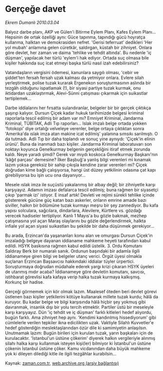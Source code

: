 # Gerçeğe davet

*Ekrem Dumanlı 2010.03.04*

<tr><td class="metin" colspan="2" style="padding-top: 20px; padding-left: 5px; ">Balyoz darbe planı, AKP ve Gülen'i Bitirme Eylem Planı, Kafes Eylem Planı... Hepsinin de ortak özelliği aynı: Güce tapınma, tapındığı gücü hoyratça kullanma, halktan ve demokrasiden nefret. 'Gerisi teferruat' dedikleri 'Her yol mubah' anlamına gelen cüretkâr, saldırgan, küstah bir zihniyet. Onlara göre devlet, her zaman ve daima 'tehlike ve tehdit altında'. Bu nedenle 'iç düşman', yapılacak her türlü 'eylem'i hak ediyor. Ortada suç olmasa bile kişiler hakkında suç icat etmeyi başka türlü nasıl izah edebilirsiniz?</td></tr><tr><td class="metin" colspan="2" style="padding-top: 20px; padding-left: 5px; "><p>Vatandaşların vergisini ödemesi, kanunlara saygılı olması, 'cebir ve şiddet'ten fersah fersah uzak kalması da yetmiyor onlara. Evlere silah yerleştirmek, polise tuzak kurarak Ergenekon soruşturmasının aslında bir tezgâh olduğunu ispatlamak (!), bir siyasi partiye tuzak kurmak, onu iktidardan uzaklaştırmak, Alevi-Sünni çatışması çıkarmak için suikastlar tertiplemek...
<p>Darbe iddialarını her fırsatta sulandıranlar, belgeler bir bir gerçek çıktıkça şaşırıp kalıyor. Dursun Çiçek kadar hukuk tarihimizde belgesi kriminal raporlarla tescil edilmiş bir adam var mı? Emniyet Kriminal, Jandarma Kriminal, TÜBİTAK, Adli Tıp raporları... Islak imzalı belge ortada yokken 'fotokopi' diye ortalığı velveleye verenler, belge ortaya çıktıktan sonra 'Amerika'da ıslak imza atan makine icat edilmiş' yalanına sımsıkı sarılmıştı. O da tutmadı. Adli Tıp bir daha toplandı ve sonuç yine aynıydı: 'Çiçek'in elinin ürünü'. Buna da inanmadı bazı kişiler. Jandarma Kriminal laboratuvarı son noktayı koyunca Genelkurmay belgenin gerçekliğini itiraf etmek zorunda kaldı. Neye yaradı şimdi? Gerek var mıydı koskoca Genelkurmay Başkanı'nın 'kâğıt parçası' demesine? İlker Başbuğ'a yanlış bilgi verenleri mi kınamak lazım yoksa gereksiz bir sahip çıkışla kendine zarar verenleri mi? Çiçek doğrudan kime bağlı çalışıyorsa, hangi üst düzey yetkilinin odasına çat kapı girebiliyorsa bu işin ucu ona dayanıyor...
<p>Mesele ıslak imza ile suçüstü yakalanmış bir albay değil; bir zihniyetle karşı karşıyayız. Adamın imzası defalarca tescil edilmiş; buna rağmen bir siyasetçi çıkıp 'parmak izi' istiyor. E insaf artık! Devleti ve rejimi sürekli tehlike içinde göstererek gücüne güç katan bazı askerler, onların emrine amade bazı siviller, halkın bir bölümüne tuzak kurmayı meşru bir şey zannediyor. Bu kafa yapısı solculara, sağcılara, dindarlara, Alevilere, Kürtlere vs. gözdağı verecek hadiseler tertipliyor. Kanlı 1 Mayıs'a bu gözle bakmak, mezhep çatışmasına yol açan Maraş olaylarını bu gözle değerlendirmek, halkta infiale yol açan siyasi suikastları bu şekilde bir daha düşünmek gerekiyor...
<p>Bu arada, Erzincan'da yaşananları konu alan ve omurgası Dursun Çiçek'in imzaladığı belgeye dayanan iddianame mahkeme heyeti tarafından kabul edildi. HSYK baskısına rağmen kabul edildi üstelik. 3. Ordu Komutanı Saldıray Berk bir numaralı sanık. Ordunun başındaki bir adamla ilgili iddianameye giren bilgi ve belgeler utanç verici. Örgüt üyesi olmakla suçlanan Erzincan Başsavcısı hakkındaki iddialar tüyler ürpertici. Soruşturmaya doğrudan müdahale ederek yargı krizi çıkaran HSYK üyeleri de utanmış mıdır acaba? İddianameye göre devletin komutanı, savcısı, istihbarat görevlisi kafa kafaya verip halka tuzak kurmaya kalkışmış. Korkunç bir hadise.
<p>Gerçeği görmemek için kör olmak lazım. Maalesef öteden beri devlet görevi üstlenen bazı kişiler yetkilerini kötüye kullanarak millete tuzak kurdu; hâlâ da kuruyor. Bu kadar belge ve bilgi karşısında hâlâ hiçbir şey yokmuş gibi davranmak, insanlık dışı bir yolu tercih etmektir. Partiler üstü bir meseleyle karşı karşıyayız. Dün 'iç tehdit ve iç düşman' farklı kitleleri hedef alıyordu, bugün farklı. Ama zihniyet hep aynı. 'Kendimi kandırılmış hissediyorum' gibi cümlelerle verilen tepkiler ikna edicilikten uzak. Vaktiyle Silahlı Kuvvetler'e hedef gösterdiğin meslektaşlarından özür dile ki samimiyetin anlaşılsın. Unutmamak lazım: Bugün birileri için kurulan tuzak, yarın başkaları için de kurulacaktır. 'İstanbul'un üstüne çökerim' diyerek halkın vergileriyle alınmış silahı halka karşı kullanmak isteyen kişi(ler) bilmiyor ki İstanbul'un üstüne çökenin İstanbul üstüne çöker. Kamu vicdanından daha büyük mahkeme yok ki dileyen dilediği kitle ile ilgili tezgâhlar kurabilsin... <br/></p></p></p></p></p></td></tr>

Kaynak: [zaman.com.tr](http://zaman.com.tr/yazar.do?yazino=957719), [web.archive.org (arşiv bağlantısı)](http://web.archive.org/web/20100307122544/http://www.zaman.com.tr:80/yazar.do?yazino=957719)
